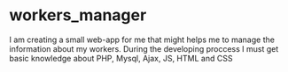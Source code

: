 # workers_manager

I am creating a small web-app for me that might helps me to manage the information about my workers. During the developing proccess I must get basic knowledge about PHP, Mysql, Ajax, JS, HTML and CSS
